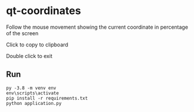 
# qt-coordinates

Follow the mouse movement showing the current coordinate in percentage of the screen

Click to copy to clipboard

Double click to exit

## Run

```console
py -3.8 -m venv env
env\scripts\activate
pip install -r requirements.txt
python application.py
```

